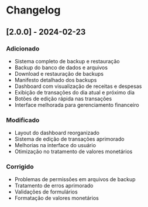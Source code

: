 # Changelog

## [2.0.0] - 2024-02-23

### Adicionado
- Sistema completo de backup e restauração
- Backup do banco de dados e arquivos
- Download e restauração de backups
- Manifesto detalhado dos backups
- Dashboard com visualização de receitas e despesas
- Exibição de transações do dia atual e próximo dia
- Botões de edição rápida nas transações
- Interface melhorada para gerenciamento financeiro

### Modificado
- Layout do dashboard reorganizado
- Sistema de edição de transações aprimorado
- Melhorias na interface do usuário
- Otimização no tratamento de valores monetários

### Corrigido
- Problemas de permissões em arquivos de backup
- Tratamento de erros aprimorado
- Validações de formulários
- Formatação de valores monetários 